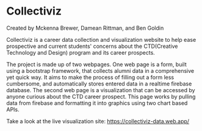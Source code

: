 # Collectiviz

Created by Mckenna Brewer, Damean Rittman, and Ben Goldin

Collectiviz is a career data collection and visualization website to help ease prospective and current students' concerns about the CTD(Creative Technology and Design) program and its career prospects. 

The project is made up of two webpages. One web page is a form, built using a bootstrap framework, that collects alumni data in a comprehensive yet quick way. It aims to make the process of filling out a form less cumbersome, and automatically stores entered data in a realtime firebase database. The second web page is a visualization that can be accessed by anyone curious about the CTD career prospect. This page works by pulling data from firebase and formatting it into graphics using two chart based APIs. 


Take a look at the live visualization site: https://collectiviz-data.web.app/
